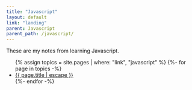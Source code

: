 ```yaml
---
title: "Javascript"
layout: default
link: "landing"
parent: Javascript
parent_path: /javascript/
---
```

These are my notes from learning Javascript.

<ul>
{% assign topics = site.pages | where: "link", "javascript" %}
{%- for page in topics -%}
  <li><a href="{{ page.url | relative_url }}">
    {{ page.title | escape }}
  </a></li>
{%- endfor -%}
</ul>